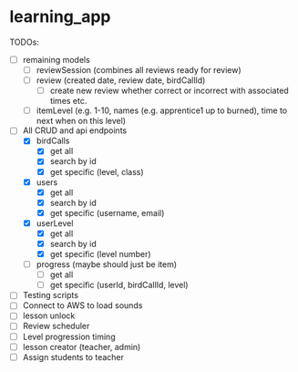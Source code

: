 # learning_app

TODOs:
- [ ] remaining models
    - [ ] reviewSession (combines all reviews ready for review)
    - [ ] review (created date, review date, birdCallId)
        - [ ] create new review whether correct or incorrect with associated times etc.
    - [ ] itemLevel (e.g. 1-10, names (e.g. apprentice1 up to burned), time to next when on this level)
- [ ] All CRUD and api endpoints
    - [x] birdCalls 
        - [x] get all
        - [x] search by id
        - [x] get specific (level, class)
    - [x] users 
        - [x] get all
        - [x] search by id
        - [x] get specific (username, email)
    - [x] userLevel 
        - [x] get all
        - [x] search by id
        - [x] get specific (level number)
    - [ ] progress (maybe should just be item)
        - [ ] get all
        - [ ] get specific (userId, birdCallId, level)
- [ ] Testing scripts
- [ ] Connect to AWS to load sounds
- [ ] lesson unlock
- [ ] Review scheduler
- [ ] Level progression timing
- [ ] lesson creator (teacher, admin)
- [ ] Assign students to teacher